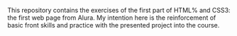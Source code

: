 This repository contains the exercises of the first part of HTML% and CSS3: the first web page from Alura.
My intention here is the reinforcement of basic front skills and practice with the presented project into the course.